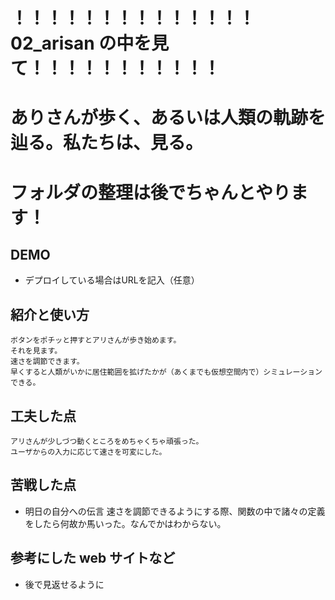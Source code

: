# ！！！！！！！！！！！！！！02_arisan の中を見て！！！！！！！！！！！
# ありさんが歩く、あるいは人類の軌跡を辿る。私たちは、見る。
# フォルダの整理は後でちゃんとやります！
## DEMO

  - デプロイしている場合はURLを記入（任意）

## 紹介と使い方

    ボタンをポチッと押すとアリさんが歩き始めます。
    それを見ます。
    速さを調節できます。
    早くすると人類がいかに居住範囲を拡げたかが（あくまでも仮想空間内で）シミュレーションできる。
  
## 工夫した点

    アリさんが少しづつ動くところをめちゃくちゃ頑張った。
    ユーザからの入力に応じて速さを可変にした。

## 苦戦した点
    
  - 明日の自分への伝言
  速さを調節できるようにする際、関数の中で諸々の定義をしたら何故か馬いった。なんでかはわからない。

## 参考にした web サイトなど

  - 後で見返せるように
